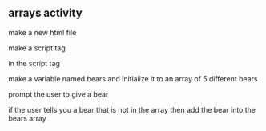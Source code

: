 arrays activity
---------------

make a new html file

make a script tag

in the script tag

make a variable named bears and initialize it to an array of 5 different bears

prompt the user to give a bear

if the user tells you a bear that is not in the array then add the bear into the bears array